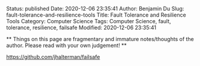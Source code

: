 Status: published
Date: 2020-12-06 23:35:41
Author: Benjamin Du
Slug: fault-tolerance-and-resilience-tools
Title: Fault Tolerance and Resilience Tools
Category: Computer Science
Tags: Computer Science, fault, tolerance, resilience, failsafe
Modified: 2020-12-06 23:35:41

**
Things on this page are fragmentary and immature notes/thoughts of the author.
Please read with your own judgement!
**

https://github.com/jhalterman/failsafe

